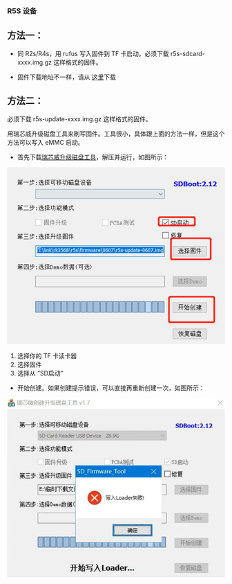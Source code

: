 ### R5S 设备

## 方法一：

* 同 R2s/R4s，用 rufus 写入固件到 TF 卡启动。必须下载 r5s-sdcard-xxxx.img.gz 这样格式的固件。

* 固件下载地址不一样，请从 [这里](https://fw.koolcenter.com/iStoreOS/r5s/)下载

## 方法二：

必须下载 r5s-update-xxxx.img.gz 这样格式的固件。

用瑞芯威升级磁盘工具来刷写固件。工具很小，具体跟上面的方法一样，但是这个方法可以写入 eMMC 启动。

* 首先下载[瑞芯威升级磁盘工具](https://fw.koolcenter.com/iStoreOS/alpha/SDDiskTool_v1.7.zip)，解压并运行，如图所示：

![rk-install-r5s](./install/rk-install-r5s.png)

1. 选择你的 TF 卡读卡器
2. 选择固件
3. 选择从 ”SD启动”

* 开始创建。如果创建提示错误，可以直接再重新创建一次，如图所示：

![rk-install-r5s-error](./install/rk-install-r5s-error.png)

